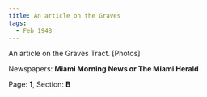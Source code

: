 ```yaml
---  
title: An article on the Graves  
tags:  
  - Feb 1948  
---  
```

  
An article on the Graves Tract. [Photos]  
  
Newspapers: **Miami Morning News or The Miami Herald**  
  
Page: **1**, Section: **B** 
